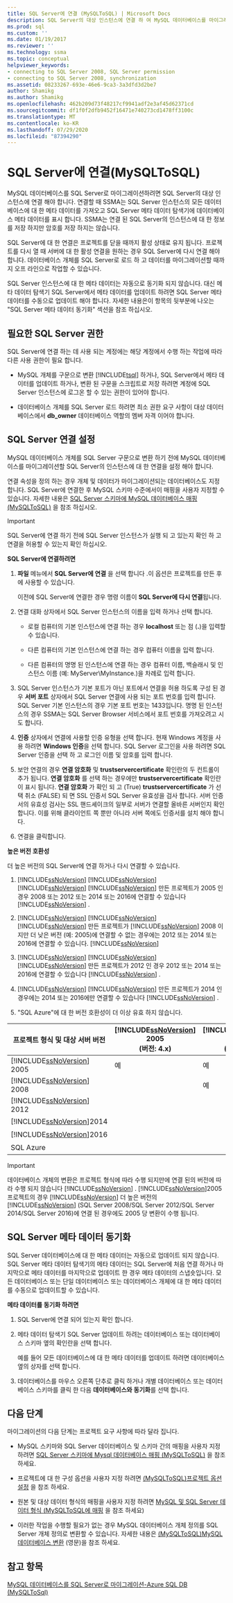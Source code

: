 ```yaml
---
title: SQL Server에 연결 (MySQLToSQL) | Microsoft Docs
description: SQL Server의 대상 인스턴스에 연결 하 여 MySQL 데이터베이스를 마이그레이션하는 방법에 대해 알아봅니다. SSMA는 SQL Server의 데이터베이스에 대 한 메타 데이터를 가져옵니다.
ms.prod: sql
ms.custom: ''
ms.date: 01/19/2017
ms.reviewer: ''
ms.technology: ssma
ms.topic: conceptual
helpviewer_keywords:
- connecting to SQL Server 2008, SQL Server permission
- connecting to SQL Server 2008, synchronization
ms.assetid: 08233267-693e-46e6-9ca3-3a3dfd3d2be7
author: Shamikg
ms.author: Shamikg
ms.openlocfilehash: 462b209d73f48217cf9941adf2e3af45d62371cd
ms.sourcegitcommit: df1f0f2dfb9452f16471e740273cd1478ff3100c
ms.translationtype: MT
ms.contentlocale: ko-KR
ms.lasthandoff: 07/29/2020
ms.locfileid: "87394290"
---
```

# <a name="connecting-to-sql-server-mysqltosql"></a>SQL Server에 연결(MySQLToSQL)
MySQL 데이터베이스를 SQL Server로 마이그레이션하려면 SQL Server의 대상 인스턴스에 연결 해야 합니다. 연결할 때 SSMA는 SQL Server 인스턴스의 모든 데이터베이스에 대 한 메타 데이터를 가져오고 SQL Server 메타 데이터 탐색기에 데이터베이스 메타 데이터를 표시 합니다. SSMA는 연결 된 SQL Server의 인스턴스에 대 한 정보를 저장 하지만 암호를 저장 하지는 않습니다.  
  
SQL Server에 대 한 연결은 프로젝트를 닫을 때까지 활성 상태로 유지 됩니다. 프로젝트를 다시 열 때 서버에 대 한 활성 연결을 원하는 경우 SQL Server에 다시 연결 해야 합니다. 데이터베이스 개체를 SQL Server로 로드 하 고 데이터를 마이그레이션할 때까지 오프 라인으로 작업할 수 있습니다.  
  
SQL Server 인스턴스에 대 한 메타 데이터는 자동으로 동기화 되지 않습니다. 대신 메타 데이터 탐색기 SQL Server에서 메타 데이터를 업데이트 하려면 SQL Server 메타 데이터를 수동으로 업데이트 해야 합니다. 자세한 내용은이 항목의 뒷부분에 나오는 "SQL Server 메타 데이터 동기화" 섹션을 참조 하십시오.  
  
## <a name="required-sql-server-permissions"></a>필요한 SQL Server 권한  
SQL Server에 연결 하는 데 사용 되는 계정에는 해당 계정에서 수행 하는 작업에 따라 다른 사용 권한이 필요 합니다.  
  
-   MySQL 개체를 구문으로 변환 [!INCLUDE[tsql](../../includes/tsql-md.md)] 하거나, SQL Server에서 메타 데이터를 업데이트 하거나, 변환 된 구문을 스크립트로 저장 하려면 계정에 SQL Server 인스턴스에 로그온 할 수 있는 권한이 있어야 합니다.  
  
-   데이터베이스 개체를 SQL Server 로드 하려면 최소 권한 요구 사항이 대상 데이터베이스에서 **db_owner** 데이터베이스 역할의 멤버 자격 이어야 합니다.  
  
## <a name="establishing-a-sql-server-connection"></a>SQL Server 연결 설정  
MySQL 데이터베이스 개체를 SQL Server 구문으로 변환 하기 전에 MySQL 데이터베이스를 마이그레이션할 SQL Server의 인스턴스에 대 한 연결을 설정 해야 합니다.  
  
연결 속성을 정의 하는 경우 개체 및 데이터가 마이그레이션되는 데이터베이스도 지정 합니다. SQL Server에 연결한 후 MySQL 스키마 수준에서이 매핑을 사용자 지정할 수 있습니다. 자세한 내용은 [SQL Server 스키마에 MySQL 데이터베이스 매핑 &#40;MySQLToSQL&#41;](../../ssma/mysql/mapping-mysql-databases-to-sql-server-schemas-mysqltosql.md) 을 참조 하십시오.  
  
> [!IMPORTANT]  
> SQL Server에 연결 하기 전에 SQL Server 인스턴스가 실행 되 고 있는지 확인 하 고 연결을 허용할 수 있는지 확인 하십시오.  
  
**SQL Server에 연결하려면**  
  
1.  **파일** 메뉴에서 **SQL Server에 연결** 을 선택 합니다 .이 옵션은 프로젝트를 만든 후에 사용할 수 있습니다.  
  
    이전에 SQL Server에 연결한 경우 명령 이름이 **SQL Server에 다시 연결**됩니다.  
  
2.  연결 대화 상자에서 SQL Server 인스턴스의 이름을 입력 하거나 선택 합니다.  
  
    -   로컬 컴퓨터의 기본 인스턴스에 연결 하는 경우 **localhost** 또는 점 (**.**)을 입력할 수 있습니다.  
  
    -   다른 컴퓨터의 기본 인스턴스에 연결 하는 경우 컴퓨터 이름을 입력 합니다.  
  
    -   다른 컴퓨터의 명명 된 인스턴스에 연결 하는 경우 컴퓨터 이름, 백슬래시 및 인스턴스 이름 (예: MyServer\MyInstance.)을 차례로 입력 합니다.  
  
3.  SQL Server 인스턴스가 기본 포트가 아닌 포트에서 연결을 허용 하도록 구성 된 경우 **서버 포트** 상자에서 SQL Server 연결에 사용 되는 포트 번호를 입력 합니다. SQL Server 기본 인스턴스의 경우 기본 포트 번호는 1433입니다. 명명 된 인스턴스의 경우 SSMA는 SQL Server Browser 서비스에서 포트 번호를 가져오려고 시도 합니다.  
  
4.  **인증** 상자에서 연결에 사용할 인증 유형을 선택 합니다. 현재 Windows 계정을 사용 하려면 **Windows 인증**을 선택 합니다. SQL Server 로그인을 사용 하려면 SQL Server 인증을 선택 하 고 로그인 이름 및 암호를 입력 합니다.  
  
5.  보안 연결의 경우 **연결 암호화** 및 **trustservercertificate** 확인란의 두 컨트롤이 추가 됩니다. **연결 암호화** 를 선택 하는 경우에만 **trustservercertificate** 확인란이 표시 됩니다. **연결 암호화** 가 확인 되 고 (True) **trustservercertificate** 가 선택 취소 (FALSE) 되 면 SSL 인증서 SQL Server 유효성을 검사 합니다. 서버 인증서의 유효성 검사는 SSL 핸드셰이크의 일부로 서버가 연결할 올바른 서버인지 확인합니다. 이를 위해 클라이언트 쪽 뿐만 아니라 서버 쪽에도 인증서를 설치 해야 합니다.  
  
6.  연결을 클릭합니다.  
  
**높은 버전 호환성**  
  
더 높은 버전의 SQL Server에 연결 하거나 다시 연결할 수 있습니다.  
  
1.  [!INCLUDE[ssNoVersion](../../includes/ssnoversion-md.md)] [!INCLUDE[ssNoVersion](../../includes/ssnoversion-md.md)] [!INCLUDE[ssNoVersion](../../includes/ssnoversion-md.md)] [!INCLUDE[ssNoVersion](../../includes/ssnoversion-md.md)] 만든 프로젝트가 2005 인 경우 2008 또는 2012 또는 2014 또는 2016에 연결할 수 있습니다 [!INCLUDE[ssNoVersion](../../includes/ssnoversion-md.md)] .  
  
2.  [!INCLUDE[ssNoVersion](../../includes/ssnoversion-md.md)] [!INCLUDE[ssNoVersion](../../includes/ssnoversion-md.md)] [!INCLUDE[ssNoVersion](../../includes/ssnoversion-md.md)] 만든 프로젝트가 [!INCLUDE[ssNoVersion](../../includes/ssnoversion-md.md)] 2008 이지만 더 낮은 버전 (예: 2005)에 연결할 수 없는 경우에는 2012 또는 2014 또는 2016에 연결할 수 있습니다. [!INCLUDE[ssNoVersion](../../includes/ssnoversion-md.md)]  
  
3.  [!INCLUDE[ssNoVersion](../../includes/ssnoversion-md.md)] [!INCLUDE[ssNoVersion](../../includes/ssnoversion-md.md)] [!INCLUDE[ssNoVersion](../../includes/ssnoversion-md.md)] 만든 프로젝트가 2012 인 경우 2012 또는 2014 또는 2016에 연결할 수 있습니다 [!INCLUDE[ssNoVersion](../../includes/ssnoversion-md.md)] .  
  
4.  [!INCLUDE[ssNoVersion](../../includes/ssnoversion-md.md)] [!INCLUDE[ssNoVersion](../../includes/ssnoversion-md.md)] 만든 프로젝트가 2014 인 경우에는 2014 또는 2016에만 연결할 수 있습니다 [!INCLUDE[ssNoVersion](../../includes/ssnoversion-md.md)] .  
  
5.  "SQL Azure"에 대 한 버전 호환성이 더 이상 유효 하지 않습니다.  
  
|프로젝트 형식 및 대상 서버 버전|[!INCLUDE[ssNoVersion](../../includes/ssnoversion-md.md)] 2005<br /> (버전: 4.x)|[!INCLUDE[ssNoVersion](../../includes/ssnoversion-md.md)] 2008<br /> (버전: 10. x)|[!INCLUDE[ssNoVersion](../../includes/ssnoversion-md.md)] 2012<br />(버전: 11.x)|[!INCLUDE[ssNoVersion](../../includes/ssnoversion-md.md)]2014<br />(버전: 12.x)|[!INCLUDE[ssNoVersion](../../includes/ssnoversion-md.md)] 2016<br />(버전: 13.x)|SQL Azure|  
|-|-|-|-|-|-|-|  
|[!INCLUDE[ssNoVersion](../../includes/ssnoversion-md.md)] 2005|예|예|예|예|예||  
|[!INCLUDE[ssNoVersion](../../includes/ssnoversion-md.md)] 2008||예|예|예|예||  
|[!INCLUDE[ssNoVersion](../../includes/ssnoversion-md.md)] 2012|||예|예|예||  
|[!INCLUDE[ssNoVersion](../../includes/ssnoversion-md.md)]2014||||예|예||  
|[!INCLUDE[ssNoVersion](../../includes/ssnoversion-md.md)]2016|||||예||  
|SQL Azure||||||예|  
  
> [!IMPORTANT]  
> 데이터베이스 개체의 변환은 프로젝트 형식에 따라 수행 되지만에 연결 된의 버전에 따라 수행 되지 않습니다 [!INCLUDE[ssNoVersion](../../includes/ssnoversion-md.md)] . [!INCLUDE[ssNoVersion](../../includes/ssnoversion-md.md)]2005 프로젝트의 경우 [!INCLUDE[ssNoVersion](../../includes/ssnoversion-md.md)] 더 높은 버전의 [!INCLUDE[ssNoVersion](../../includes/ssnoversion-md.md)] (SQL Server 2008/SQL Server 2012/SQL Server 2014/SQL Server 2016)에 연결 된 경우에도 2005 당 변환이 수행 됩니다.  
  
## <a name="synchronizing-sql-server-metadata"></a>SQL Server 메타 데이터 동기화  
SQL Server 데이터베이스에 대 한 메타 데이터는 자동으로 업데이트 되지 않습니다. SQL Server 메타 데이터 탐색기의 메타 데이터는 SQL Server에 처음 연결 하거나 마지막으로 메타 데이터를 마지막으로 업데이트 한 경우 메타 데이터의 스냅숏입니다. 모든 데이터베이스 또는 단일 데이터베이스 또는 데이터베이스 개체에 대 한 메타 데이터를 수동으로 업데이트할 수 있습니다.  
  
**메타 데이터를 동기화 하려면**  
  
1.  SQL Server에 연결 되어 있는지 확인 합니다.  
  
2.  메타 데이터 탐색기 SQL Server 업데이트 하려는 데이터베이스 또는 데이터베이스 스키마 옆의 확인란을 선택 합니다.  
  
    예를 들어 모든 데이터베이스에 대 한 메타 데이터를 업데이트 하려면 데이터베이스 옆의 상자를 선택 합니다.  
  
3.  데이터베이스를 마우스 오른쪽 단추로 클릭 하거나 개별 데이터베이스 또는 데이터베이스 스키마를 클릭 한 다음 **데이터베이스와 동기화**를 선택 합니다.  
  
## <a name="next-step"></a>다음 단계  
마이그레이션의 다음 단계는 프로젝트 요구 사항에 따라 달라 집니다.  
  
-   MySQL 스키마와 SQL Server 데이터베이스 및 스키마 간의 매핑을 사용자 지정 하려면 [SQL Server 스키마에 Mysql 데이터베이스 매핑 &#40;MySQLToSQL&#41;](../../ssma/mysql/mapping-mysql-databases-to-sql-server-schemas-mysqltosql.md) 을 참조 하세요.  
  
-   프로젝트에 대 한 구성 옵션을 사용자 지정 하려면 [&#40;MySQLToSQL&#41;프로젝트 옵션 설정](../../ssma/mysql/setting-project-options-mysqltosql.md) 을 참조 하세요.  
  
-   원본 및 대상 데이터 형식의 매핑을 사용자 지정 하려면 [MySQL 및 SQL Server 데이터 형식 &#40;MySQLToSQL에 매핑](../../ssma/mysql/mapping-mysql-and-sql-server-data-types-mysqltosql.md) 을 참조 하세요&#41;  
  
-   이러한 작업을 수행할 필요가 없는 경우 MySQL 데이터베이스 개체 정의를 SQL Server 개체 정의로 변환할 수 있습니다. 자세한 내용은 [&#40;MySQLToSQL&#41;MySQL 데이터베이스 변환](../../ssma/mysql/converting-mysql-databases-mysqltosql.md) (영문)을 참조 하세요.  
  
## <a name="see-also"></a>참고 항목  
[MySQL 데이터베이스를 SQL Server로 마이그레이션-Azure SQL DB &#40;MySQLToSql&#41;](../../ssma/mysql/migrating-mysql-databases-to-sql-server-azure-sql-db-mysqltosql.md)  
  
